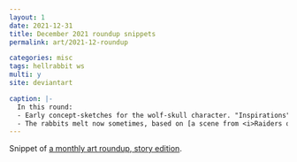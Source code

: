 ```yaml
---
layout: 1
date: 2021-12-31
title: December 2021 roundup snippets
permalink: art/2021-12-roundup

categories: misc
tags: hellrabbit ws
multi: y
site: deviantart

caption: |-
  In this round:
  - Early concept-sketches for the wolf-skull character. "Inspirations" (design ripoffs) include [N Pokémon](https://bulbapedia.bulbagarden.net/wiki/N) and [Keith Voltron](https://voltron.fandom.com/wiki/Keith_(Legendary_Defender)).
  - The rabbits melt now sometimes, based on [a scene from <i>Raiders of the Lost Ark</i>](https://www.youtube.com/watch?v=GP0YTZmnhns).
---
```

Snippet of [a monthly art roundup, story edition](https://a-flyleaf.github.io/ygbtdm/gallery/roundups/2021-12).